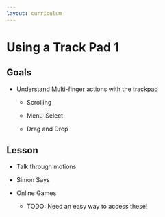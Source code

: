 ```yaml
---
layout: curriculum
---
```


# Using a Track Pad 1

## Goals

* Understand Multi-finger actions with the trackpad

    * Scrolling

    * Menu-Select

    * Drag and Drop

## Lesson

* Talk through motions

* Simon Says

* Online Games

    * TODO: Need an easy way to access these!
